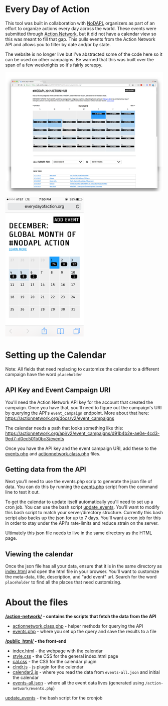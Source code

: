 # Every Day of Action
This tool was built in collaboration with [NoDAPL](https://www.democracynow.org/2017/2/8/water_protectors_call_for_global_mass) organizers as part of an effort to organize actions every day across the world. These events were submitted through [Action Network](https://actionnetwork.org/), but it did not have a calendar view so this was meant to fill that gap. This pulls events from the Action Network API and allows you to filter by date and/or by state.

The website is no longer live but I've abstracted some of the code here so it can be used on other campaigns. Be warned that this was built over the span of a few weeknights so it's fairly scrappy.

![Here's a mashup of screenshots](screenshot.png)

<img src="screenshot-mobile.png" width="250" alt="mobile screenshot" />

# Setting up the Calendar

Note: All fields that need replacing to customize the calendar to a different campaign have the word `placeholder`

## API Key and Event Campaign URI

You'll need the Action Network API key for the account that created the campaign. Once you have that, you'll need to figure out the campaign's URI by querying the API's `event_campaign` endpoint. More about that here: https://actionnetwork.org/docs/v2/event_campaigns

The calendar needs a path that looks something like this: https://actionnetwork.org/api/v2/event_campaigns/d91b4b2e-ae0e-4cd3-9ed7-d0ec501b0bc3/events

Once you have the API key and the event campaign URI, add these to the [events.php](action-network/events.php) and [actionnetwork.class.php](action-network/actionnetwork.class.php) files.

## Getting data from the API

Next you'll need to use the events.php scrip to generate the json file of data. You can do this by running the [events.php](action-network/events.php) script from the command line to test it out. 

To get the calendar to update itself automatically you'll need to set up a cron job. You can use the bash script [update_events](update-events). You'll want to modify this bash script to match your server/directory structure. Currently this bash script also backs up the json for up to 7 days. You'll want a cron job for this in order to stay under the API's rate-limits and reduce strain on the server.

Ultimately this json file needs to live in the same directory as the HTML page.

## Viewing the calendar

Once the json file has all your data, ensure that it is in the same directory as [index.html](public_html/index.html) and open the html file in your browser. You'll want to customize the meta-data, title, description, and "add event" url. Search for the word `placeholder` to find all the places that need customizing. 

# About the files

**[/action-network/](action-network/) - contains the scripts that fetch the data from the API**  
* [actionnetwork.class.php](action-network/actionnetwork.class.php) - helper methods for querying the API
* [events.php](action-network/events.php) - where you set up the query and save the results to a file

**[/public_html/](public_html/) - the front-end**  
* [index.html](public_html/index.html) - the webpage with the calendar
* [style.css](public_html/style.css) - the CSS for the general index.html page
* [cal.css](public_html/cal.css) - the CSS for the calendar plugin
* [clndr.js](public_html/clndr.js) - js plugin for the calendar
* [calendar2.js](public_html/calendar2.js) - where you read the data from `events-all.json` and initial the calendar
* [events-all.json](public_html/events-all.json) - where all the event data lives (generated using `/action-network/events.php`)

[update_events](update_events) - the bash script for the cronjob